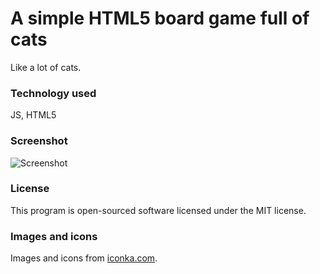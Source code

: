 # A simple HTML5 board game full of cats #

Like a lot of cats.

### Technology used ###

JS, HTML5

### Screenshot ###

![Screenshot](http://papdest.com/user_content/catgame/mk/screenshot.png)

### License ###

This program is open-sourced software licensed under the MIT license.

### Images and icons ###

Images and icons from [iconka.com](http://www.iconka.com/).
